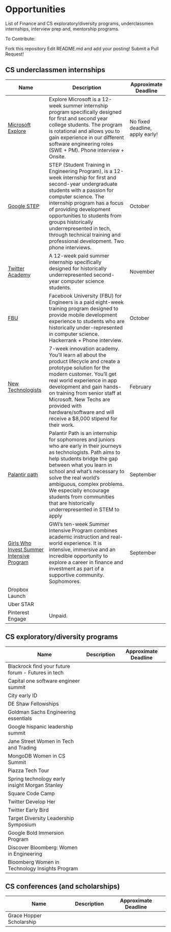 # Opportunities
List of Finance and CS exploratory/diversity programs, underclassmen internships, interview prep and, mentorship programs. 

To Contribute:

Fork this repository
Edit README.md and add your posting!
Submit a Pull Request!

## CS underclassmen internships

| Name | Description | Approximate Deadline |
| --- | --- | --- |
| [Microsoft Explore](https://careers.microsoft.com/students/us/en/usexploremicrosoftprogram) | Explore Microsoft is a 12-week summer internship program specifically designed for first and second year college students. The program is rotational and allows you to gain experience in our different software engineering roles (SWE + PM). Phone interview + Onsite. | No fixed deadline, apply early! |
| [Google STEP](https://buildyourfuture.withgoogle.com/programs/step/) | STEP (Student Training in Engineering Program), is a 12-week internship for first and second-year undergraduate students with a passion for computer science. The internship program has a focus of providing development opportunities to students from groups historically underrepresented in tech, through technical training and professional development. Two phone interviews. | October |
| [Twitter Academy](https://twitterudiversity.splashthat.com) | A 12-week paid summer internship specifically designed for historically underrepresented second-year computer science students. | November |
| [FBU](https://www.facebook.com/careers/FBUEngineering) | Facebook University (FBU) for Engineers is a paid eight-week training program designed to provide mobile development experience to students who are historically under-represented in computer science. Hackerrank + Phone interview.  | October |
| [New Technologists](https://newtechnologists.com) | 7-week innovation academy. You’ll learn all about the product lifecycle and create a prototype solution for the modern customer. You’ll get real world experience in app development and gain hands-on training from senior staff at Microsoft. New Techs are provided with hardware/software and will receive a $8,000 stipend for their work. | February |
| [Palantir path](https://www.palantir.com/students/path/) | Palantir Path is an internship for sophomores and juniors who are early in their journeys as technologists. Path aims to help students bridge the gap between what you learn in school and what’s necessary to solve the real world’s ambiguous, complex problems. We especially encourage students from communities that are historically underrepresented in STEM to apply | September |
| [Girls Who Invest Summer Intensive Program](http://www.girlswhoinvest.org/sip) | GWI’s ten-week Summer Intensive Program combines academic instruction and real-world experience.  It is intensive, immersive and an incredible opportunity to explore a career in finance and investment as part of a supportive community. Sophomores. | September | 
| Dropbox Launch |  |  |
| Uber STAR |  |  | 
| Pinterest Engage | Unpaid. |  |

## CS exploratory/diversity programs

| Name | Description | Approximate Deadline |
| --- | --- | --- |
| Blackrock find your future forum - Futures in tech |  |  |
| Capital one software engineer summit |  |  |
| City early ID |  |  | 
| DE Shaw Fellowships |  |  |
| Goldman Sachs Engineering essentials |  |  |
| Google hispanic leadership summit |   |  |
| Jane Street Women in Tech and Trading |   |  |
| MongoDB Women in CS Summit |  |  |
| Piazza Tech Tour |  |  |
| Spring technology early insight Morgan Stanley |  |  |
| Square Code Camp |  |  |
| Twitter Develop Her |  |  |
| Twitter Early Bird |  |  |
| Target Diversity Leadership Symposium |  |  |
| Google Bold Immersion Program |  |  |
| Discover Bloomberg: Women in Engineering |   |  |
| Bloomberg Women in Technology Insights Program |  |  |


## CS conferences (and scholarships)

| Name | Description | Approximate Deadline |
| --- | --- | --- |
| Grace Hopper Scholarship | | |

